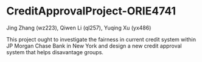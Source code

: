 # CreditApprovalProject-ORIE4741

Jing Zhang (wz223), Qiwen Li (ql257), Yuqing Xu (yx486)

This project ought to investigate the fairness in current credit system within JP Morgan Chase Bank in New York 
and design a new credit approval system that helps disavantage groups.
